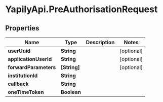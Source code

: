# YapilyApi.PreAuthorisationRequest

## Properties

Name | Type | Description | Notes
------------ | ------------- | ------------- | -------------
**userUuid** | **String** |  | [optional] 
**applicationUserId** | **String** |  | [optional] 
**forwardParameters** | **[String]** |  | [optional] 
**institutionId** | **String** |  | 
**callback** | **String** |  | 
**oneTimeToken** | **Boolean** |  | 


